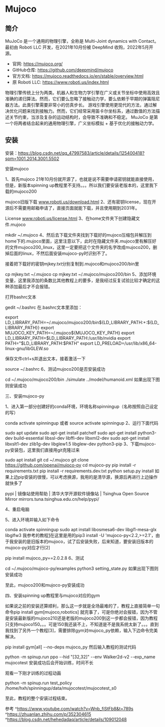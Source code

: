 # Mujoco

## 简介

MuJoCo 是一个通用的物理引擎，全称是 Multi-Joint dynamics with Contact。 最初由 Roboti LLC 开发，在2021年10月份被 DeepMind 收购，2022年5月开源。

- 官网: https://mujoco.org/
- GitHub仓库: https://github.com/deepmind/mujoco
- 官方文档: https://mujoco.readthedocs.io/en/stable/overview.html
- 原 Roboti LLC: https://www.roboti.us/index.html

物理引擎传统上分为两类。机器人和生物力学引擎在广义或关节坐标中使用高效且准确的递归算法。然而，它们要么忽略了接触动力学，要么依赖于早期的弹簧阻尼器方法。此类引擎需要非常小的仿真步长。 游戏引擎使用更现代的方法，通过解决优化问题来找到接触力。然而，它们经常采用笛卡尔坐标系，通过数值的方法描述关节约束，当涉及复杂的运动结构时，会导致不准确和不稳定。 MuJoCo 是第一个将两者结合起来的通用物理引擎，广义坐标模拟 + 基于优化的接触动力学。

## 安装

安装：https://blog.csdn.net/qq_47997583/article/details/125400418?spm=1001.2014.3001.5502

安装mujoco

1、首先mujoco 21年10月份就开源了，也就是说不需要申请密钥就能直接使用，但是，新版本spinning up教程里不支持。。。所以我们要安装老版本的，这里我下载的mujoco200

mujoco旧版下载
​www.roboti.us/download.html
2、还有密钥license，现在开源后不需要用邮箱申请了，直接页面就能下载，并且使用期到2031年。

License
​www.roboti.us/license.html
3、在home文件夹下创建隐藏文件.mujoco

mkdir ~/.mujoco
4、然后去下载文件夹找到下载好的mujoco压缩包并解压到home下的.mujoco里面，这里注意以下，此时在隐藏文件夹.mujoco里有解压好的文件mujoco200_linux，这里一定要把这个文件夹的名字改成mujoco200，删掉后面的linux，不然后面安装mujoco-py时识别不了。

接着把下载好的密钥mjkey.txt分别复制到.mujoco和mujoco200/bin里

cp mjkey.txt ~/.mujoco
cp mjkey.txt ~/.mujoco/mujoco200/bin
5、添加环境变量，这里我添加的条数比其他教程上的要多，是我经过反复试验比较才确定的这种添加最后才不会报错。

打开bashrc文本

gedit ~/.bashrc
在.bashrc文本里添加：

export LD_LIBRARY_PATH=~/.mujoco/mujoco200/bin${LD_LIBRARY_PATH:+:${LD_LIBRARY_PATH}}
export MUJOCO_KEY_PATH=~/.mujoco${MUJOCO_KEY_PATH}
export LD_LIBRARY_PATH=$LD_LIBRARY_PATH:/usr/lib/nvidia
export PATH="$LD_LIBRARY_PATH:$PATH"
export LD_PRELOAD=/usr/lib/x86_64-linux-gnu/libGLEW.so

保存文件ctrl+s并退出文本，接着激活一下

source ~/.bashrc
6、测试mujoco200是否安装成功

cd ~/.mujoco/mujoco200/bin
./simulate ../model/humanoid.xml
如果出现下图则安装成功


三、安装mujoco-py

1、进入第一部分创建好的conda环境，环境名称spinningup（名称按照自己设定的写）

conda activate spinningup
或者
source activate spinningup
2、运行下面代码

sudo apt update
sudo apt-get install patchelf
sudo apt-get install python3-dev build-essential libssl-dev libffi-dev libxml2-dev
sudo apt-get install libxslt1-dev zlib1g-dev libglew1.5 libglew-dev python3-pip
3、下载mujoco-py安装包，这里我们直接用git克隆过来

sudo apt install git
cd ~/.mujoco
git clone https://github.com/openai/mujoco-py
cd mujoco-py
pip install -r requirements.txt
pip install -r requirements.dev.txt
python setup.py install
如果上边pip安装的很慢，可以考虑换源，我用的是清华源，换源后再进行上边操作就快多了

pypi | 镜像站使用帮助 | 清华大学开源软件镜像站 | Tsinghua Open Source Mirror
​mirrors.tuna.tsinghua.edu.cn/help/pypi/

4、重启电脑

5、进入环境并输入如下命令

conda activate spinningup
sudo apt install libosmesa6-dev libgl1-mesa-glx libglfw3
我参考的教程[1]在这里是用的pip3 install -U 'mujoco-py<2.2,>=2.1'，由于我安装的是旧版本的mujoco，试了后安装失败，后来知道，要安装旧版本的mujoco-py对应才行[2]

pip install mujoco_py==2.0.2.8
6、测试

cd ~/.mujoco/mujoco-py/examples
python3 setting_state.py
如果出现下图则安装成功


至此，mujoco200和mujoco-py安装成功

四、安装spinning up教程里与mujoco对应的gym

如果说之前的安装还算顺利，那么这一步就是全场最难的了，教程上直接简单一句命令pip install gym[mujoco,robotics] 就完事了，可是你绝对会报错，因为不管是安装最新版的mujoco210还是老版的mujoco200到这一步都会报错，因为教程只支持mujoco150。。。可是150我还装不上，不知道是不是我系统太新了。。。直到我找到了另外一个教程[3]，需要排除gym对mujoco_py依赖，输入下边命令完美解决。

pip install gym[all] --no-deps mujoco_py
然后输入教程的测试代码

python -m spinup.run ppo --hid "[32,32]" --env Walker2d-v2 --exp_name mujocotest
安装成功后会开始训练，时间不长



观看一下刚才训练的过程动画

python -m spinup.run test_policy /home/hxh/spinningup/data/mujocotest/mujocotest_s0

至此，教程的整个安装过程结束。

参考
^https://www.youtube.com/watch?v=Wnb_fiStFb8&t=789s
^https://zhuanlan.zhihu.com/p/352304615
^https://blog.csdn.net/hehedadaq/article/details/109012048

[1]: https://zhuanlan.zhihu.com/p/472290066
